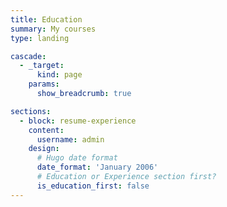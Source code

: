```yaml
---
title: Education
summary: My courses
type: landing

cascade:
  - _target:
      kind: page
    params:
      show_breadcrumb: true

sections:
  - block: resume-experience
    content:
      username: admin
    design:
      # Hugo date format
      date_format: 'January 2006'
      # Education or Experience section first?
      is_education_first: false
---
```



